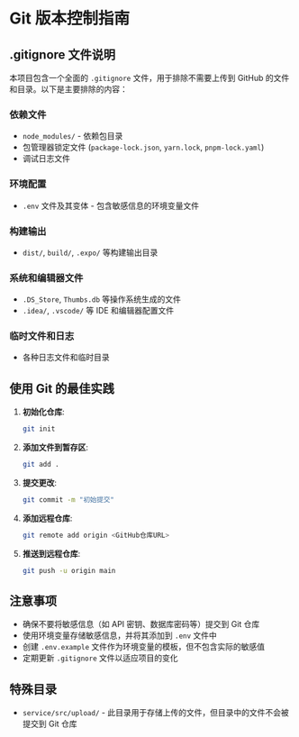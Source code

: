 # Git 版本控制指南

## .gitignore 文件说明

本项目包含一个全面的 `.gitignore` 文件，用于排除不需要上传到 GitHub 的文件和目录。以下是主要排除的内容：

### 依赖文件
- `node_modules/` - 依赖包目录
- 包管理器锁定文件 (`package-lock.json`, `yarn.lock`, `pnpm-lock.yaml`)
- 调试日志文件

### 环境配置
- `.env` 文件及其变体 - 包含敏感信息的环境变量文件

### 构建输出
- `dist/`, `build/`, `.expo/` 等构建输出目录

### 系统和编辑器文件
- `.DS_Store`, `Thumbs.db` 等操作系统生成的文件
- `.idea/`, `.vscode/` 等 IDE 和编辑器配置文件

### 临时文件和日志
- 各种日志文件和临时目录

## 使用 Git 的最佳实践

1. **初始化仓库**:
   ```bash
   git init
   ```

2. **添加文件到暂存区**:
   ```bash
   git add .
   ```

3. **提交更改**:
   ```bash
   git commit -m "初始提交"
   ```

4. **添加远程仓库**:
   ```bash
   git remote add origin <GitHub仓库URL>
   ```

5. **推送到远程仓库**:
   ```bash
   git push -u origin main
   ```

## 注意事项

- 确保不要将敏感信息（如 API 密钥、数据库密码等）提交到 Git 仓库
- 使用环境变量存储敏感信息，并将其添加到 `.env` 文件中
- 创建 `.env.example` 文件作为环境变量的模板，但不包含实际的敏感值
- 定期更新 `.gitignore` 文件以适应项目的变化

## 特殊目录

- `service/src/upload/` - 此目录用于存储上传的文件，但目录中的文件不会被提交到 Git 仓库